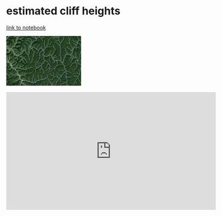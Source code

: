 # estimated cliff heights
[link to notebook](rrg.ipynb)    

![C:\GEO409\rrg\rrg\elevation\Half Moon Arch and Cliffs Over 40ft (72 DPI).jpg](map.jpg)

<iframe width="560" height="315" src="https://www.youtube.com/embed/BoyH83uDDIQ" frameborder="0" allow="accelerometer; autoplay; encrypted-media; gyroscope; picture-in-picture" allowfullscreen></iframe>
